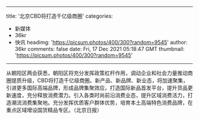 
---
title: '北京CBD将打造千亿级商圈'
categories: 
 - 新媒体
 - 36kr
 - 快讯
headimg: 'https://picsum.photos/400/300?random=9545'
author: 36kr
comments: false
date: Fri, 17 Dec 2021 05:18:47 GMT
thumbnail: 'https://picsum.photos/400/300?random=9545'
---

<div>   
从朝阳区两会获悉，朝阳区将充分发挥政策杠杆作用，调动企业和社会力量推动商圈提质升级，CBD将打造千亿级商圈。新产品、新品牌、新业态，将加速聚集，引进更多国际高端品牌，形成品牌集聚效应，打造国际新品首发平台，提升货品更新速度，充分释放消费潜力。引入各类时尚前沿消费业态，提升区域消费活力，打造潮流消费集聚地。充分发挥优质客户群体优势，培育本土高端特色消费品牌，在重点区域增设国货精品专区。（北京日报）  
</div>
            